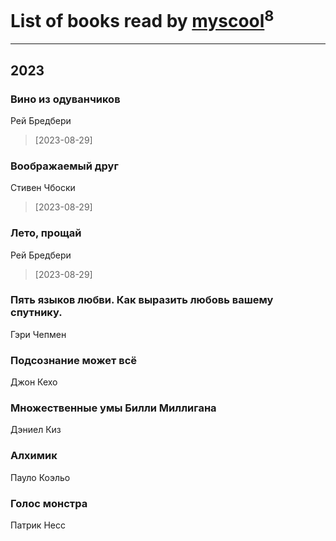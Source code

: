 # List of books read by [myscool](https://plus.google.com/u/0/101429613411254493072/)<sup>8</sup>
---

## 2023

### Вино из одуванчиков
Рей Бредбери
> [2023-08-29] 


### Воображаемый друг
Стивен Чбоски
> [2023-08-29] 


### Лето, прощай
Рей Бредбери
> [2023-08-29] 


### Пять языков любви. Как выразить любовь вашему спутнику.
Гэри Чепмен


### Подсознание может всё
Джон Кехо


### Множественные умы Билли Миллигана
Дэниел Киз


### Алхимик
Пауло Коэльо


### Голос монстра
Патрик Несс



